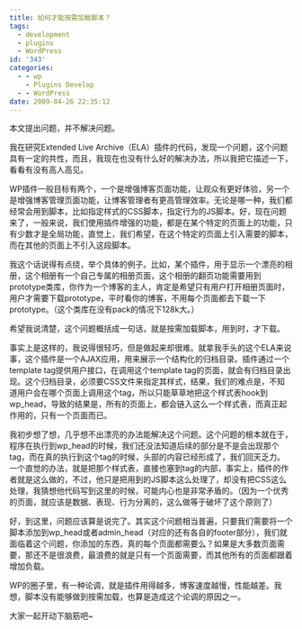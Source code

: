 ```yaml
---
title: 如何才能按需加载脚本？
tags:
  - development
  - plugins
  - WordPress
id: '343'
categories:
  - - wp
    - Plugins Develop
  - - WordPress
date: 2009-04-26 22:35:12
---
```


本文提出问题，并不解决问题。

我在研究Extended Live Archive（ELA）插件的代码，发现一个问题，这个问题具有一定的共性，而且，我现在也没有什么好的解决办法，所以我把它描述一下，看看有没有高人高见。
<!-- more -->
WP插件一般目标有两个，一个是增强博客页面功能，让观众有更好体验，另一个是增强博客管理页面功能，让博客管理者有更高管理效率。无论是哪一种，我们都经常会用到脚本，比如指定样式的CSS脚本，指定行为的JS脚本。好，现在问题来了，一般来说，我们使用插件增强的功能，都是在某个特定的页面上的功能，只有少数才是全局功能，直觉上，我们希望，在这个特定的页面上引入需要的脚本，而在其他的页面上不引入这段脚本。

我这个话说得有点绕，举个具体的例子。比如，某个插件，用于显示一个漂亮的相册，这个相册有一个自己专属的相册页面，这个相册的翻页功能需要用到prototype类库，你作为一个博客的主人，肯定是希望只有用户打开相册页面时，用户才需要下载prototype，平时看你的博客，不用每个页面都去下载一下prototype。（这个类库在没有pack的情况下128k大。）

希望我说清楚，这个问题概括成一句话，就是按需加载脚本，用到时，才下载。

事实上是这样的，我说得很轻巧，但是做起来却很难。就拿我手头的这个ELA来说事，这个插件是一个AJAX应用，用来展示一个结构化的归档目录。插件通过一个template tag提供用户接口，在调用这个template tag的页面，就会有归档目录出现。这个归档目录，必须要CSS文件来指定其样式，结果，我们的难点是，不知道用户会在哪个页面上调用这个tag，所以只能草草地把这个样式表hook到wp_head，导致的结果是，所有的页面上，都会链入这么一个样式表，而真正起作用的，只有一个页面而已。

我初步想了想，几乎想不出漂亮的办法能解决这个问题。这个问题的根本就在于，程序在执行到wp_head的时候，我们还没法知道后续的部分是不是会出现那个tag，而在真的执行到这个tag的时候，头部的内容已经形成了，我们回天乏力。一个直觉的办法，就是把那个样式表，直接也塞到tag的内部，事实上，插件的作者就是这么做的，不过，他只是把用到的JS脚本这么处理了，却没有把CSS这么处理，我猜想他代码写到这里的时候，可能内心也是非常矛盾的。（因为一个优秀的页面，就应该是数据、表现、行为分离的，这么做等于破坏了这个原则了）

好，到这里，问题应该算是说完了。其实这个问题相当普遍，只要我们需要将一个脚本添加到wp_head或者admin_head（对应的还有各自的footer部分），我们就面临着这个问题，你添加的东西，真的每个页面都需要么？如果是大多数页面需要，那还不是很浪费，最浪费的就是只有一个页面需要，而其他所有的页面都跟着增加负载。

WP的圈子里，有一种论调，就是插件用得越多，博客速度越慢，性能越差。我想，脚本没有能够做到按需加载，也算是造成这个论调的原因之一。

大家一起开动下脑筋吧~
